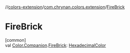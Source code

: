 //[colors-extension](../../index.md)/[com.chrynan.colors.extension](index.md)/[FireBrick](-fire-brick.md)

# FireBrick

[common]\
val [Color.Companion](../../../colors-core/colors-core/com.chrynan.colors/-color/-companion/index.md).[FireBrick](-fire-brick.md): [HexadecimalColor](../../../colors-core/colors-core/com.chrynan.colors/-hexadecimal-color/index.md)
